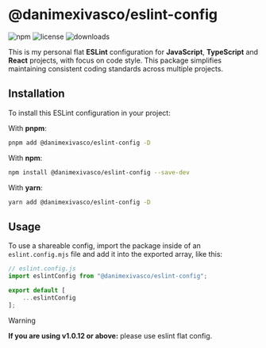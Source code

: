 # @danimexivasco/eslint-config

![npm](https://img.shields.io/npm/v/@danimexivasco/eslint-config) ![license](https://img.shields.io/npm/l/@danimexivasco/eslint-config) ![downloads](https://img.shields.io/npm/dw/@danimexivasco/eslint-config)

This is my personal flat **ESLint** configuration for **JavaScript**, **TypeScript** and **React** projects, with focus on code style. This package simplifies maintaining consistent coding standards across multiple projects.

## Installation

To install this ESLint configuration in your project:

With **pnpm**:
```bash
pnpm add @danimexivasco/eslint-config -D
```

With **npm**:
```bash
npm install @danimexivasco/eslint-config --save-dev
```

With **yarn**:

```bash
yarn add @danimexivasco/eslint-config -D
```

## Usage

To use a shareable config, import the package inside of an ``eslint.config.mjs`` file and add it into the exported array, like this:

```js
// eslint.config.js
import eslintConfig from "@danimexivasco/eslint-config";

export default [
    ...eslintConfig
];
```
> [!WARNING]
> **If you are using v1.0.12 or above:** please use eslint flat config.